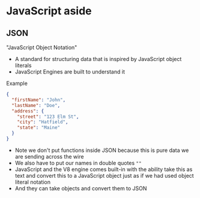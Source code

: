 # JavaScript aside
## JSON
"JavaScript Object Notation"

* A standard for structuring data that is inspired by JavaScript object literals
* JavaScript Engines are built to understand it

Example

```json
{
  "firstName": "John",
  "lastName": "Doe",
  "address": {
    "street": "123 Elm St",
    "city": "Hatfield",
    "state": "Maine"
  }
}
```

* Note we don't put functions inside JSON because this is pure data we are sending across the wire
* We also have to put our names in double quotes `""`
* JavaScript and the V8 engine comes built-in with the ability take this as text and convert this to a JavaScript object just as if we had used object literal notation
* And they can take objects and convert them to JSON
